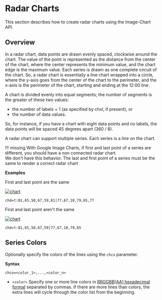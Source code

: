 # Radar Charts

This section describes how to create radar charts using the Image-Chart API.

## Overview

In a radar chart, data points are drawn evenly spaced, clockwise around the chart. The value of the point is represented as the distance from the center of the chart, where the center represents the minimum value, and the chart edge is the maximum value. Each series is drawn as one complete circuit of the chart. <!--The chart connects these points with straight or curved lines, as you specify.--> So, a radar chart is essentially a line chart wrapped into a circle, where the y-axis goes from the center of the chart to the perimeter, and the x-axis is the perimeter of the chart, starting and ending at the 12:00 line.

A chart is divided evenly into equal segments; the number of segments is the greater of these two values:

- the number of labels + 1 (as specified by chxl, if present), or
- the number of data values.

So, for instance, if you have a chart with eight data points and no labels, the data points will be spaced 45 degrees apart (360 / 8).

<!-- If you have multiple series, the series with the most point is counted. The minimum number of segments is four; if you have fewer than four labels or data points, the chart will default to four segments. You need n+1 data points to make a complete circuit of the chart, where n is the number of segments. More data points will increase the granularity of the chart. Your data will never go around the chart more than once. -->

A radar chart can support multiple series. Each series is a line on the chart.

!!! missing
     With Google Image Charts, if first and last point of a series are different, you should have a non connected radar chart.  
     We don't have this behavior. The last and first point of a series must be the same to render a correct radar chart 
     
**Examples**

First and last point are the same  

[![chart](https://image-charts.com/chart?chco=3092de,027182&chd=t:81,65,50,67,59,81|77,67,10,79,65,77&chdl=First|Second&chdlp=b&chs=480x480&cht=r&chxt=r&icac=fgribreau&ichm=9233dc9ca3dbe19687a491815edaf62b10df71e0c899a62de06624645a523d90)](https://editor.image-charts.com/chart?chco=3092de,027182&chd=t:81,65,50,67,59,81|77,67,10,79,65,77&chdl=First|Second&chdlp=b&chs=480x480&cht=r&chxt=r&icac=fgribreau&ichm=9233dc9ca3dbe19687a491815edaf62b10df71e0c899a62de06624645a523d90)
```
chd=t:81,65,50,67,59,81|77,67,10,79,65,77
```

First and last point aren't the same  

[![chart](https://image-charts.com/chart?chco=3092de,027182&chd=t:81,65,50,67,59|77,67,10,79,65&chdl=First|Second&chdlp=b&chs=480x480&cht=r&chxt=r&icac=fgribreau&ichm=c4c5aca580bd46287df9d801f17773ca8c11baface7d9acc76bdb3b941657edf)](https://editor.image-charts.com/chart?chco=3092de,027182&chd=t:81,65,50,67,59|77,67,10,79,65&chdl=First|Second&chdlp=b&chs=480x480&cht=r&chxt=r&icac=fgribreau&ichm=c4c5aca580bd46287df9d801f17773ca8c11baface7d9acc76bdb3b941657edf)
```
chd=t:81,65,50,67,59|77,67,10,79,65
```

## Series Colors
Optionally specify the colors of the lines using the `chco` parameter.

**Syntax**
```
chco=<color_1>,...,<color_n>
```

- `<color>` Specify one or more line colors in [RRGGBB[AA] hexadecimal format](/reference/color-format) separated by commas. If there are more lines than colors, the extra lines will cycle through the color list from the beginning.
